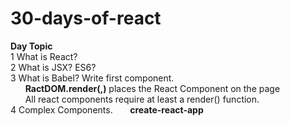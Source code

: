 # 30-days-of-react
**Day Topic**  
 1  What is React?  
 2  What is JSX? ES6?  
 3  What is Babel? Write first component.  
    &nbsp;&nbsp;&nbsp;&nbsp;&nbsp;&nbsp;**RactDOM.render(<what>,<where>)** places the React Component on the page  
    &nbsp;&nbsp;&nbsp;&nbsp;&nbsp;&nbsp;All react components require at least a render() function.  
 4  Complex Components.
    &nbsp;&nbsp;&nbsp;&nbsp;&nbsp;&nbsp;**create-react-app**
